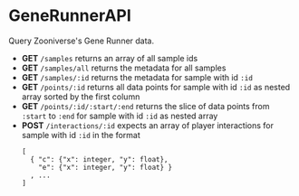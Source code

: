 # GeneRunnerAPI

Query Zooniverse's Gene Runner data.

* **GET** `/samples` returns an array of all sample ids
* **GET** `/samples/all` returns the metadata for all samples
* **GET** `/samples/:id` returns the metadata for sample with id `:id`
* **GET** `/points/:id` returns all data points for sample with id `:id` as nested
  array sorted by the first column
* **GET** `/points/:id/:start/:end` returns the slice of data points from `:start`
  to `:end` for sample with id `:id` as nested array
* **POST** `/interactions/:id` expects an array of player interactions for sample
  with id `:id` in the format
  ```
  [
    { "c": {"x": integer, "y": float},
      "e": {"x": integer, "y": float} }
    , ...
  ]
  ```
